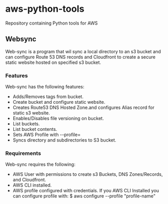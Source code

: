 # aws-python-tools

Repository containing Python tools for AWS

## Websync

Web-sync is a program that wil sync a local directory to an s3 bucket and can configure Route 53 DNS records and Cloudfront to create a secure static website hosted on specified s3 bucket.

### Features

Web-sync has the following features:

- Adds/Removes tags from bucket.
- Create bucket and configure static website.
- Creates Route53 DNS Hosted Zone.and configures Alias record for static s3 website.
- Enables/Disables file versioning on bucket.
- List buckets.
- List bucket contents.
- Sets AWS Profile with --profile=<ProfileName>
- Syncs directory and subdirectories to S3 bucket.

### Requirements

Web-sync requires the following:

- AWS User with permissions to create s3 Buckets, DNS Zones/Records, and Cloudfront.
- AWS CLI installed.
- AWS profile configured with credentials.  If you AWS CLI Installed you can configure profile with:
    $ aws configure --profile "profile-name"